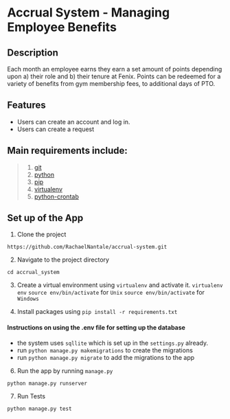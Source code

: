 
# Accrual System - Managing Employee Benefits

## Description

Each month an employee earns they earn a set amount of points depending upon a) their role and
b) their tenure at Fenix.
Points can be redeemed for a variety of benefits from gym membership fees, to additional days of
PTO.

## Features

- Users can create an account and log in.
- Users can create a request


## Main requirements include:

> 1. [git](https://git-scm.com/)
> 2. [python](https://docs.python.org/)
> 3. [pip](https://pypi.python.org/pypi/pip)
> 4. [virtualenv](https://virtualenv.pypa.io/en/stable/)
> 5. [python-crontab](https://pypi.org/project/django-crontab/)

## Set up of the App

1. Clone the project

`https://github.com/RachaelNantale/accrual-system.git`

2. Navigate to the project directory

`cd accrual_system`

3. Create a virtual environment using `virtualenv` and activate it.
     `virtualenv env`
    `source env/bin/activate` for `Unix`
    `source env/bin/activate` for `Windows`

4. Install packages using `pip install -r requirements.txt`



#### Instructions on using the .env file for setting up the database

- the system uses `sqllite` which is set up in the `settings.py` already.
- run `python manage.py makemigrations` to create the migrations
- run `python manage.py migrate` to add the migrations to the app

6. Run the app by running `manage.py`

`python manage.py runserver`

7. Run Tests

`python manage.py test`

